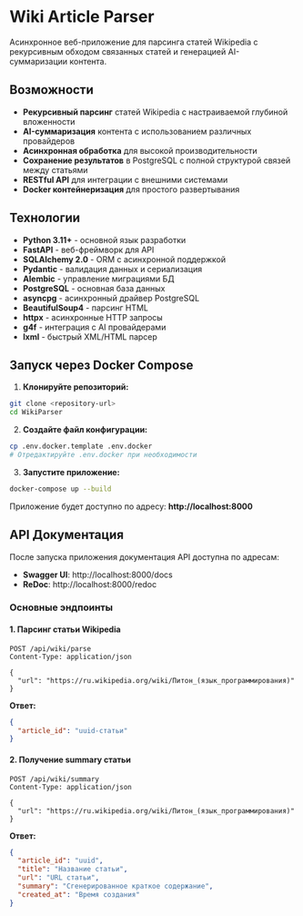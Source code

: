 # Wiki Article Parser

Асинхронное веб-приложение для парсинга статей Wikipedia с рекурсивным обходом связанных статей и генерацией AI-суммаризации контента.

## Возможности

- **Рекурсивный парсинг** статей Wikipedia с настраиваемой глубиной вложенности
- **AI-суммаризация** контента с использованием различных провайдеров
- **Асинхронная обработка** для высокой производительности
- **Сохранение результатов** в PostgreSQL с полной структурой связей между статьями
- **RESTful API** для интеграции с внешними системами
- **Docker контейнеризация** для простого развертывания


## Технологии

- **Python 3.11+** - основной язык разработки
- **FastAPI** - веб-фреймворк для API
- **SQLAlchemy 2.0** - ORM с асинхронной поддержкой
- **Pydantic** - валидация данных и сериализация
- **Alembic** - управление миграциями БД
- **PostgreSQL** - основная база данных
- **asyncpg** - асинхронный драйвер PostgreSQL
- **BeautifulSoup4** - парсинг HTML
- **httpx** - асинхронные HTTP запросы
- **g4f** - интеграция с AI провайдерами
- **lxml** - быстрый XML/HTML парсер


## Запуск через Docker Compose

1. **Клонируйте репозиторий:**
```bash
git clone <repository-url>
cd WikiParser
```

2. **Создайте файл конфигурации:**
```bash
cp .env.docker.template .env.docker
# Отредактируйте .env.docker при необходимости
```

3. **Запустите приложение:**
```bash
docker-compose up --build
```

Приложение будет доступно по адресу: **http://localhost:8000**


## API Документация

После запуска приложения документация API доступна по адресам:
- **Swagger UI**: http://localhost:8000/docs
- **ReDoc**: http://localhost:8000/redoc

### Основные эндпоинты

#### 1. Парсинг статьи Wikipedia
```http
POST /api/wiki/parse
Content-Type: application/json

{
  "url": "https://ru.wikipedia.org/wiki/Питон_(язык_программирования)"
}
```

**Ответ:**
```json
{
  "article_id": "uuid-статьи"
}
```

#### 2. Получение summary статьи
```http
POST /api/wiki/summary
Content-Type: application/json

{
  "url": "https://ru.wikipedia.org/wiki/Питон_(язык_программирования)"
}
```

**Ответ:**
```json
{
  "article_id": "uuid",
  "title": "Название статьи",
  "url": "URL статьи",
  "summary": "Сгенерированное краткое содержание",
  "created_at": "Время создания"
}
```
